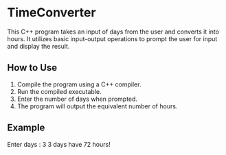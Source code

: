 # TimeConverter

This C++ program takes an input of days from the user and converts it into hours. It utilizes basic input-output operations to prompt the user for input and display the result.

## How to Use
1. Compile the program using a C++ compiler.
2. Run the compiled executable.
3. Enter the number of days when prompted.
4. The program will output the equivalent number of hours.

## Example
Enter days : 3
3 days have 72 hours!